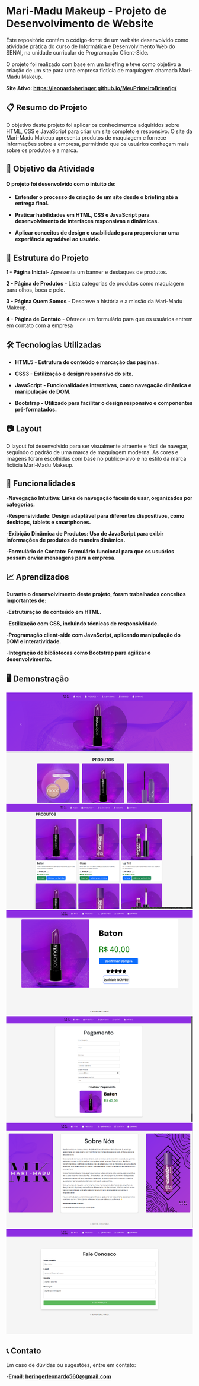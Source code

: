 # Mari-Madu Makeup - Projeto de Desenvolvimento de Website
Este repositório contém o código-fonte de um website desenvolvido como atividade prática do curso de Informática e Desenvolvimento Web do SENAI, na unidade curricular de Programação Client-Side.

O projeto foi realizado com base em um briefing e teve como objetivo a criação de um site para uma empresa fictícia de maquiagem chamada Mari-Madu Makeup.

**Site Ativo: https://leonardoheringer.github.io/MeuPrimeiroBrienfig/**

## 📋 Resumo do Projeto
O objetivo deste projeto foi aplicar os conhecimentos adquiridos sobre HTML, CSS e JavaScript para criar um site completo e responsivo. O site da Mari-Madu Makeup apresenta produtos de maquiagem e fornece informações sobre a empresa, permitindo que os usuários conheçam mais sobre os produtos e a marca.
## 🎯 Objetivo da Atividade

#### O projeto foi desenvolvido com o intuito de:

- **Entender o processo de criação de um site desde o briefing até a entrega final.**
  
- **Praticar habilidades em HTML, CSS e JavaScript para desenvolvimento de interfaces responsivas e dinâmicas.**
  
- **Aplicar conceitos de design e usabilidade para proporcionar uma experiência agradável ao usuário.**

## 🔖 Estrutura do Projeto

**1 - Página Inicial**- Apresenta um banner e destaques de produtos.

**2 - Página de Produtos** - Lista categorias de produtos como maquiagem para olhos, boca e pele.

**3 - Página Quem Somos** - Descreve a história e a missão da Mari-Madu Makeup.

**4 - Página de Contato** - Oferece um formulário para que os usuários entrem em contato com a empresa

## 🛠️ Tecnologias Utilizadas
- **HTML5 - Estrutura do conteúdo e marcação das páginas.**
  
- **CSS3 - Estilização e design responsivo do site.**
  
- **JavaScript - Funcionalidades interativas, como navegação dinâmica e manipulação de DOM.**
  
- **Bootstrap - Utilizado para facilitar o design responsivo e componentes pré-formatados.**

## 📷 Layout
O layout foi desenvolvido para ser visualmente atraente e fácil de navegar, seguindo o padrão de uma marca de maquiagem moderna. As cores e imagens foram escolhidas com base no público-alvo e no estilo da marca fictícia Mari-Madu Makeup.

## 🚀 Funcionalidades
-**Navegação Intuitiva: Links de navegação fáceis de usar, organizados por categorias.**

-**Responsividade: Design adaptável para diferentes dispositivos, como desktops, tablets e smartphones.**

-**Exibição Dinâmica de Produtos: Uso de JavaScript para exibir informações de produtos de maneira dinâmica.**

-**Formulário de Contato: Formulário funcional para que os usuários possam enviar mensagens para a empresa.**

## 📈 Aprendizados

**Durante o desenvolvimento deste projeto, foram trabalhados conceitos importantes de:**

-**Estruturação de conteúdo em HTML.**

-**Estilização com CSS, incluindo técnicas de responsividade.**

-**Programação client-side com JavaScript, aplicando manipulação do DOM e interatividade.**

-**Integração de bibliotecas como Bootstrap para agilizar o desenvolvimento.**

## 🖥️ Demonstração
<img  src="img/Demonstração/Inicio.png" alt="Demonstração Inicio">
<img  src="img/Demonstração/Produtos.png" alt="Demonstração Produtos">
<img  src="img/Demonstração/Compra.png" alt="Demonstração Compra">
<img  src="img/Demonstração/Pagamento.png" alt="Demonstração Pagamento">
<img  src="img/Demonstração/Quem Somos.png" alt="Demonstração Quem Somos">
<img  src="img/Demonstração/Contato.png" alt="Demonstração Contato">


## 📞 Contato
Em caso de dúvidas ou sugestões, entre em contato:




 
-**Email: heringerleonardo560@gmail.com**
